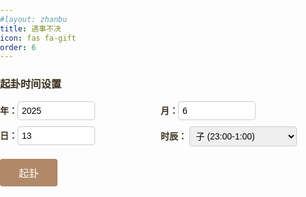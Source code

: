 ```yaml
---
#layout: zhanbu
title: 遇事不决
icon: fas fa-gift
order: 6
---
```

<html lang="zh-CN">
<head>
  <meta charset="UTF-8" />
  <meta name="viewport" content="width=device-width, initial-scale=1" />
  <title>易经占卜</title>
  <style>
    body {
      /*background: #fdf5e6;*/
      color: #3a2e1b;
      font-family: "KaiTi", "STKaiti", "楷体", serif;
      margin: 0;
      padding: 0;
    }

    .container {
      width: 400px;
      margin: 60px auto;
      padding: 24px;
      border: 6px solid #b08968;
      border-radius: 12px;
      background: rgba(255, 245, 230, 0.95);
      box-shadow: 0 0 15px rgba(0, 0, 0, 0.1);
      text-align: center;
    }

    h1 {
      font-size: 26px;
      letter-spacing: 2px;
      margin-bottom: 20px;
    }

    /* 时间输入区域 */
    .input-group {
      display: flex;
      flex-wrap: wrap;
      justify-content: space-between;
      gap: 10px;
      margin-bottom: 20px;
    }

    .input-group label {
      flex: 1 1 45%;
      text-align: left;
      font-weight: bold;
    }

    .input-group input,
    .input-group select {
      width: 100%;
      padding: 6px;
      font-size: 14px;
      border: 1px solid #ccc;
      border-radius: 4px;
    }

    /* 卦象显示 */
    #hexagram {
      margin: 20px auto;
    }

    .line {
      width: 100%;
      height: 16px;
      margin: 6px 0;
      opacity: 0;
    }

    .yang {
      background-color: #3a2e1b;
    }

    .yin {
      background-image: repeating-linear-gradient(
        to right,
        #3a2e1b 0px,
        #3a2e1b 6px,
        transparent 6px,
        transparent 18px
      );
    }

    @keyframes fadeInUp {
      from { opacity: 0; transform: translateY(20px); }
      to   { opacity: 1; transform: translateY(0); }
    }

    /* 按钮 */
    #drawBtn {
      padding: 10px 30px;
      font-size: 16px;
      color: #fff;
      background-color: #b08968;
      border: none;
      border-radius: 4px;
      cursor: pointer;
      transition: background 0.3s ease;
    }

    #drawBtn:hover {
      background-color: #99734d;
    }

    /* 结果展示区 */
    #result {
      margin-top: 24px;
      text-align: left;
      line-height: 1.6;
    }

    #result h2 {
      font-size: 20px;
      margin: 0 0 8px;
      border-bottom: 1px dashed #b08968;
      padding-bottom: 4px;
    }

    #result p {
      margin: 6px 0;
    }

    hr {
      margin: 16px 0;
    }
  </style>
</head>
<body>

<div class="container">
  <h3>起卦时间设置</h3>
  <!-- 时间输入 -->
  <div class="input-group">
    <label>年：<input type="number" id="year" value="2025" style="width: 50%;"></label>
    <label>月：<input type="number" id="month" value="6" style="width: 50%;"></label>
    <label>日：<input type="number" id="day" value="13" style="width: 50%;"></label>
    <label>时辰：
      <select id="hour"  style="width: 70%;">
        <option value="0">子 (23:00-1:00)</option>
        <option value="1">丑 (1:00-3:00)</option>
        <option value="2">寅 (3:00-5:00)</option>
        <option value="3">卯 (5:00-7:00)</option>
        <option value="4">辰 (7:00-9:00)</option>
        <option value="5">巳 (9:00-11:00)</option>
        <option value="6">午 (11:00-13:00)</option>
        <option value="7">未 (13:00-15:00)</option>
        <option value="8">申 (15:00-17:00)</option>
        <option value="9">酉 (17:00-19:00)</option>
        <option value="10">戌 (19:00-21:00)</option>
        <option value="11">亥 (21:00-23:00)</option>
      </select>
    </label>
  </div>

  <!-- 六爻卦象 -->
  <div id="hexagram"></div>

  <!-- 按钮 -->
<button id="drawBtn">起卦</button>

  <!-- 占卜结果 -->
  <div id="result"></div>

  <!-- 流年卦盘 -->
  <div class="section">
    <div id="annualHexagram"></div>
  </div>
</div>

<script>
  // 三爻八卦定义
  const trigrams = [
    { name: "坤", bin: "000" },
    { name: "艮", bin: "001" },
    { name: "坎", bin: "010" },
    { name: "巽", bin: "011" },
    { name: "震", bin: "100" },
    { name: "离", bin: "101" },
    { name: "兑", bin: "110" },
    { name: "乾", bin: "111" }
  ];

  // 64卦定义（简化版，请替换为你已有的完整数据）
  const hexagrams = {
    "000000": { name: "坤为地（坤卦）", text: "地势坤，君子以厚德载物。此卦象征包容承载，凡事宜谦和顺应。" },
    "000001": { name: "地雷复（复卦）", text: "亨。出入无疾，朋来无咎。反复其道，七日来复，利有攸往。此卦象征阳气初生，万物复苏。" },
    "000010": { name: "地泽通谷（临卦）", text: "元亨利贞，至于八月有凶。此卦象征亲近民众，领导指导，需注意适可而止。" },
    "000011": { name: "地天泰（泰卦）", text: "小往大来，吉亨。此卦象征阴阳交泰，上下互通，万事吉祥。" },
    "000100": { name: "雷地豫（豫卦）", text: "利建侯行师。此卦象征安乐和悦，宜于兴师动众，有所作为。" },
    "000101": { name: "雷雷震（震卦）", text: "震惊百里，不丧匕鬯。此卦象征震动惊惧，需保持镇定从容应对。" },
    "000110": { name: "雷风恒（恒卦）", text: "亨，无咎，利贞，利有攸往。此卦象征持久稳定，做事贵在坚持。" },
    "000111": { name: "雷水解（解卦）", text: "利西南，无所往，其来复吉。有利有攸往，往有功也。此卦象征解除困厄，万象更新。" },
    "001000": { name: "水地比（比卦）", text: "吉。原筮元永贞，无咎。不宁方来，后夫凶。此卦象征相亲相辅，团结互助。" },
    "001001": { name: "水雷屯（屯卦）", text: "磐桓，利居贞，利建侯。此卦象征事物萌芽，需谨慎应对，遇事不可急躁。" },
    "001010": { name: "水泽节（节卦）", text: "亨。苦节不可贞。此卦象征节制适度，过度则凶。" },
    "001011": { name: "水天需（需卦）", text: "有孚光亨，贞吉。利涉大川，利贞。此卦象征等待时机，需耐心待时。" },
    "001100": { name: "泽地萃（萃卦）", text: "亨，王假有庙，致孝于前文人。利见大人，亨利贞。用大牲吉，利有攸往。此卦象征聚集会合，人才荟萃。" },
    "001101": { name: "泽雷随（随卦）", text: "元亨利贞，无咎。此卦象征随从附和，顺时而动。" },
    "001110": { name: "泽风大过（大过卦）", text: "栋桡，利有攸往，亨。此卦象征大有作为，但也容易过度失误。" },
    "001111": { name: "泽水困（困卦）", text: "亨，贞大人吉，无咎，有言不信。此卦象征处于困境，需守正待时。" },
    "010000": { name: "天泽履（履卦）", text: "履虎尾，不咥人，亨。此卦象征小心行事，在危险中保持谨慎。" },
    "010001": { name: "天雷无妄（无妄卦）", text: "元亨利贞。其匪正有眚，不利有攸往。此卦象征诚实无欺，不宜妄动。" },
    "010010": { name: "天山遯（遯卦）", text: "亨小利贞。此卦象征退避隐遁，明哲保身。" },
    "010011": { name: "天地否（否卦）", text: "否之匪人，不利君子贞，大往小来。此卦象征闭塞不通，上下隔阂。" },
    "010100": { name: "火地晋（晋卦）", text: "康侯用锡马蕃庶，昼日三接。此卦象征晋升发展，光明前进。" },
    "010101": { name: "火山旅（旅卦）", text: "小亨，旅贞吉。此卦象征客居外乡，需坚守正道。" },
    "010110": { name: "火风鼎（鼎卦）", text: "元吉亨。此卦象征除旧布新，重立权威。" },
    "010111": { name: "火水未济（未济卦）", text: "小狐汔济，濡其尾，无攸利。此卦象征事未成，需谨慎从事。" },
    "011000": { name: "山地剥（剥卦）", text: "不利有攸往。此卦象征阴盛阳衰，事物将尽。" },
    "011001": { name: "山雷颐（颐卦）", text: "自求口实，观其自养也。观此卦象，当自食其力，审慎修养。" },
    "011010": { name: "山水蒙（蒙卦）", text: "亨。匪我求童蒙，童蒙求我。初筮告，再三渎，渎则不告。利贞。此卦象征启蒙教育，需循序渐进。" },
    "011011": { name: "山天大畜（大畜卦）", text: "利贞，不家食吉，利有攸往。此卦象征积蓄力量，厚积薄发。" },
    "011100": { name: "风地观（观卦）", text: "盥而不荐，有孚颙若。此卦象征观察瞻望，需心怀诚信。" },
    "011101": { name: "风雷益（益卦）", text: "利用为大作，元吉，无咎。此卦象征受益增益，利于有所作为。" },
    "011110": { name: "风火家人（家人卦）", text: "利女贞。此卦象征家庭伦理，和睦相处之道。" },
    "011111": { name: "风水涣（涣卦）", text: "亨，王假有庙，利涉大川，利贞。此卦象征离散化解，重新聚合。" },
    "100000": { name: "天山遯（遯卦）", text: "亨小利贞。此卦象征退避隐遁，明哲保身。" },
    "100001": { name: "天地否（否卦）", text: "否之匪人，不利君子贞，大往小来。此卦象征闭塞不通，上下隔阂。" },
    "100010": { name: "天泽履（履卦）", text: "履虎尾，不咥人，亨。此卦象征小心行事，在危险中保持谨慎。" },
    "100011": { name: "天火同人（同人卦）", text: "同人于野，亨。利涉大川，利君子贞。此卦象征志同道合，天下一家。" },
    "100100": { name: "地火明夷（明夷卦）", text: "利艰贞。此卦象征光明受损，韬光养晦之时。" },
    "100101": { name: "地天泰（泰卦）", text: "小往大来，吉亨。此卦象征阴阳交泰，上下互通，万事吉祥。" },
    "100110": { name: "地泽通谷（临卦）", text: "元亨利贞，至于八月有凶。此卦象征亲近民众，领导指导，需注意适可而止。" },
    "100111": { name: "地雷复（复卦）", text: "亨。出入无疾，朋来无咎。反复其道，七日来复，利有攸往。此卦象征阳气初生，万物复苏。" },
    "101000": { name: "火天大有（大有卦）", text: "元亨。此卦象征大获所有，丰收之象，需守中道。" },
    "101001": { name: "火泽睽（睽卦）", text: "小事吉。此卦象征分离对立，小事可行，大事不宜。" },
    "101010": { name: "火山旅（旅卦）", text: "小亨，旅贞吉。此卦象征客居外乡，需坚守正道。" },
    "101011": { name: "火地晋（晋卦）", text: "康侯用锡马蕃庶，昼日三接。此卦象征晋升发展，光明前进。" },
    "101100": { name: "山水蒙（蒙卦）", text: "亨。匪我求童蒙，童蒙求我。初筮告，再三渎，渎则不告。利贞。此卦象征启蒙教育，需循序渐进。" },
    "101101": { name: "山天大畜（大畜卦）", text: "利贞，不家食吉，利有攸往。此卦象征积蓄力量，厚积薄发。" },
    "101110": { name: "山地剥（剥卦）", text: "不利有攸往。此卦象征阴盛阳衰，事物将尽。" },
    "101111": { name: "山雷颐（颐卦）", text: "自求口实，观其自养也。观此卦象，当自食其力，审慎修养。" },
    "110000": { name: "泽火革（革卦）", text: "己日乃孚，元亨利贞，悔亡。此卦象征变革创新，去除旧弊。" },
    "110001": { name: "泽地萃（萃卦）", text: "亨，王假有庙，致孝于前文人。利见大人，亨利贞。用大牲吉，利有攸往。此卦象征聚集会合，人才荟萃。" },
    "110010": { name: "泽山咸（咸卦）", text: "亨利贞，取女吉。此卦象征感应交流，情感相通。" },
    "110011": { name: "泽风大过（大过卦）", text: "栋桡，利有攸往，亨。此卦象征大有作为，但也容易过度失误。" },
    "110100": { name: "风火家人（家人卦）", text: "利女贞。此卦象征家庭伦理，和睦相处之道。" },
    "110101": { name: "风山渐（渐卦）", text: "女归吉，利贞。此卦象征循序渐进，稳步发展。" },
    "110110": { name: "风雷益（益卦）", text: "利用为大作，元吉，无咎。此卦象征受益增益，利于有所作为。" },
    "110111": { name: "风地观（观卦）", text: "盥而不荐，有孚颙若。此卦象征观察瞻望，需心怀诚信。" },
    "111000": { name: "水天需（需卦）", text: "有孚光亨，贞吉。利涉大川，利贞。此卦象征等待时机，需耐心待时。" },
    "111001": { name: "水泽节（节卦）", text: "亨。苦节不可贞。此卦象征节制适度，过度则凶。" },
    "111010": { name: "水雷屯（屯卦）", text: "磐桓，利居贞，利建侯。此卦象征事物萌芽，需谨慎应对，遇事不可急躁。" },
    "111011": { name: "水地比（比卦）", text: "吉。原筮元永贞，无咎。不宁方来，后夫凶。此卦象征相亲相辅，团结互助。" },
    "111100": { name: "地水师（师卦）", text: "贞丈人吉，无咎。此卦象征统率众人，用兵之道。" },
    "111101": { name: "地火明夷（明夷卦）", text: "利艰贞。此卦象征光明受损，韬光养晦之时。" },
    "111110": { name: "地天泰（泰卦）", text: "小往大来，吉亨。此卦象征阴阳交泰，上下互通，万事吉祥。" },
    "111111": { name: "乾为天（乾卦）", text: "天行健，君子以自强不息。此卦象征始创之力，凡事宜积极进取。" }
  };

  function getHexagramFromTime(year, month, day, hour) {
    const upperIndex = (year + month + day) % 8;
    const lowerIndex = (month + day + hour) % 8;

    const fullBinary = trigrams[lowerIndex].bin + trigrams[upperIndex].bin;
    const movingLine = ((year + month + day + hour) % 6) + 1;

    return {
      binary: fullBinary,
      upper: trigrams[upperIndex].name,
      lower: trigrams[lowerIndex].name,
      movingLine
    };
  }

  function drawHexagram() {
    const year = parseInt(document.getElementById('year').value) || new Date().getFullYear();
    const month = parseInt(document.getElementById('month').value) || new Date().getMonth() + 1;
    const day = parseInt(document.getElementById('day').value) || new Date().getDate();
    const hour = parseInt(document.getElementById('hour').value);

    const { binary, upper, lower, movingLine } = getHexagramFromTime(year, month, day, hour);

    const hexagramDiv = document.getElementById('hexagram');
    hexagramDiv.innerHTML = '';

    const bits = binary.split('');
    bits.forEach((bit, idx) => {
      const div = document.createElement('div');
      div.className = 'line ' + (bit === '1' ? 'yang' : 'yin');
      div.style.animation = `fadeInUp 0.5s ease forwards ${idx * 0.3}s`;
      hexagramDiv.appendChild(div);
    });

    setTimeout(() => {
      const info = hexagrams[binary] || {
        name: "未知卦象",
        text: "此卦未收录，解释待补充。"
      };

      let changedBin = '';
      for (let i = 0; i < binary.length; i++) {
        if (i === 5 - (movingLine - 1)) {
          changedBin += binary[i] === '1' ? '0' : '1';
        } else {
          changedBin += binary[i];
        }
      }

      const changedInfo = hexagrams[changedBin] || {
        name: "未知卦象",
        text: "此卦未收录，解释待补充。"
      };

      document.getElementById('result').innerHTML = `
        <h2>${info.name}</h2>
        <p><strong>上下卦：</strong>下卦为${lower}，上卦为${upper}。</p>
        <p><strong>动爻：</strong>第${movingLine}爻变动。</p>
        <p>${info.text}</p>
        <hr>
        <h2>变卦：${changedInfo.name}</h2>
        <p>${changedInfo.text}</p>
      `;
    }, 6 * 300 + 500);
  }

  function drawAnnualHexagram() {
    const now = new Date();
    const year = now.getFullYear();

    const baseYear = year; // 固定年份做演示
    const hexagramKey = (baseYear % 64).toString(2).padStart(6, '0');

    const info = hexagrams[hexagramKey] || {
      name: "未知卦象",
      text: "此卦未收录，解释待补充。"
    };

    document.getElementById('annualHexagram').innerHTML = `
      <div class="card">
        <h3>流年卦象：${info.name}</h3>
        <p>${info.text}</p>
      </div>
    `;
  }

  document.getElementById('drawBtn').addEventListener('click', drawHexagram);
  drawAnnualHexagram(); // 自动加载流年卦盘
  // 获取当前时间并设置默认值
  function setDefaultTime() {
    const now = new Date();

    const year = now.getFullYear();           // 年
    const month = now.getMonth() + 1;         // 月（从0开始）
    const day = now.getDate();                // 日
    const hour24 = now.getHours();            // 小时（24小时制）

    // 计算时辰（子时：23~1点，丑时：1~3点……亥时：21~23点）
    let chineseHourIndex = Math.floor((hour24 + 1) / 2) % 12;

    // 设置输入框内容
    document.getElementById("year").value = year;
    document.getElementById("month").value = month;
    document.getElementById("day").value = day;
    document.getElementById("hour").value = chineseHourIndex;
  }

  // 页面加载后调用一次
  window.onload = function () {
    setDefaultTime();
  };
</script>

</body>
</html>
